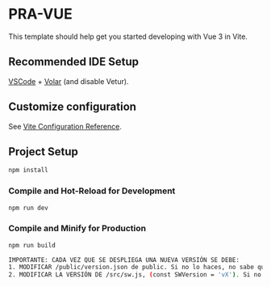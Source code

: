 # PRA-VUE

This template should help get you started developing with Vue 3 in Vite.

## Recommended IDE Setup

[VSCode](https://code.visualstudio.com/) + [Volar](https://marketplace.visualstudio.com/items?itemName=Vue.volar) (and disable Vetur).

## Customize configuration

See [Vite Configuration Reference](https://vite.dev/config/).

## Project Setup

```sh
npm install
```

### Compile and Hot-Reload for Development

```sh
npm run dev
```

### Compile and Minify for Production

```sh
npm run build

IMPORTANTE: CADA VEZ QUE SE DESPLIEGA UNA NUEVA VERSIÓN SE DEBE: 
1. MODIFICAR /public/version.json de public. Si no lo haces, no sabe que se han modificado las partes.
2. MODIFICAR LA VERSIÓN DE /src/sw.js, (const SWVersion = 'vX'). Si no lo haces, no se materializa el cambio de versión.
```
